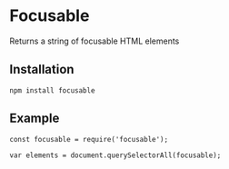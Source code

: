 # Focusable

Returns a string of focusable HTML elements

## Installation

```
npm install focusable
```

## Example

```
const focusable = require('focusable');

var elements = document.querySelectorAll(focusable);
```
